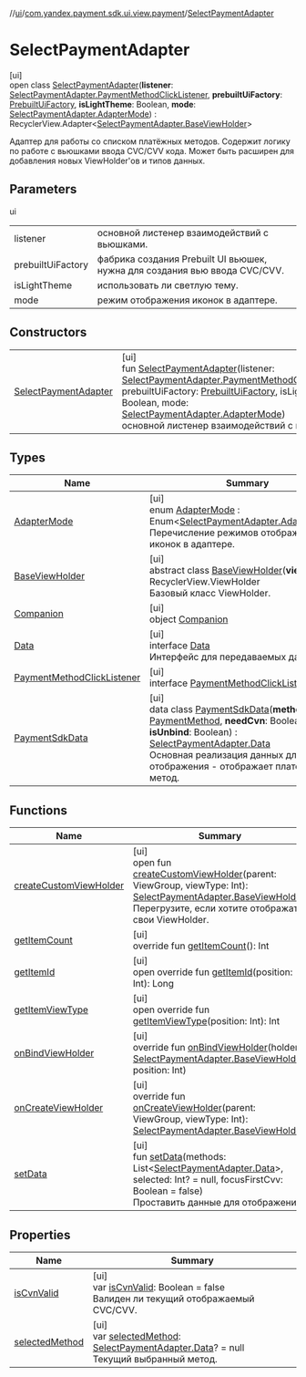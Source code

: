//[ui](../../../index.md)/[com.yandex.payment.sdk.ui.view.payment](../index.md)/[SelectPaymentAdapter](index.md)

# SelectPaymentAdapter

[ui]\
open class [SelectPaymentAdapter](index.md)(**listener**: [SelectPaymentAdapter.PaymentMethodClickListener](-payment-method-click-listener/index.md), **prebuiltUiFactory**: [PrebuiltUiFactory](../../com.yandex.payment.sdk.ui/-prebuilt-ui-factory/index.md), **isLightTheme**: Boolean, **mode**: [SelectPaymentAdapter.AdapterMode](-adapter-mode/index.md)) : RecyclerView.Adapter<[SelectPaymentAdapter.BaseViewHolder](-base-view-holder/index.md)> 

Адаптер для работы со списком платёжных методов. Содержит логику по работе с вьюшками ввода CVC/CVV кода. Может быть расширен для добавления новых ViewHolder'ов и типов данных.

## Parameters

ui

| | |
|---|---|
| listener | основной листенер взаимодействий с вьюшками. |
| prebuiltUiFactory | фабрика создания Prebuilt UI вьюшек, нужна для создания вью ввода CVC/CVV. |
| isLightTheme | использовать ли светлую тему. |
| mode | режим отображения иконок в адаптере. |

## Constructors

| | |
|---|---|
| [SelectPaymentAdapter](-select-payment-adapter.md) | [ui]<br>fun [SelectPaymentAdapter](-select-payment-adapter.md)(listener: [SelectPaymentAdapter.PaymentMethodClickListener](-payment-method-click-listener/index.md), prebuiltUiFactory: [PrebuiltUiFactory](../../com.yandex.payment.sdk.ui/-prebuilt-ui-factory/index.md), isLightTheme: Boolean, mode: [SelectPaymentAdapter.AdapterMode](-adapter-mode/index.md))<br>основной листенер взаимодействий с вьюшками. |

## Types

| Name | Summary |
|---|---|
| [AdapterMode](-adapter-mode/index.md) | [ui]<br>enum [AdapterMode](-adapter-mode/index.md) : Enum<[SelectPaymentAdapter.AdapterMode](-adapter-mode/index.md)> <br>Перечисление режимов отображения иконок в адаптере. |
| [BaseViewHolder](-base-view-holder/index.md) | [ui]<br>abstract class [BaseViewHolder](-base-view-holder/index.md)(**view**: View) : RecyclerView.ViewHolder<br>Базовый класс ViewHolder. |
| [Companion](-companion/index.md) | [ui]<br>object [Companion](-companion/index.md) |
| [Data](-data/index.md) | [ui]<br>interface [Data](-data/index.md)<br>Интерфейс для передаваемых данных. |
| [PaymentMethodClickListener](-payment-method-click-listener/index.md) | [ui]<br>interface [PaymentMethodClickListener](-payment-method-click-listener/index.md) |
| [PaymentSdkData](-payment-sdk-data/index.md) | [ui]<br>data class [PaymentSdkData](-payment-sdk-data/index.md)(**method**: [PaymentMethod](../../../../core/core/com.yandex.payment.sdk.core.data/-payment-method/index.md), **needCvn**: Boolean, **isUnbind**: Boolean) : [SelectPaymentAdapter.Data](-data/index.md)<br>Основная реализация данных для отображения - отображает платёжный метод. |

## Functions

| Name | Summary |
|---|---|
| [createCustomViewHolder](create-custom-view-holder.md) | [ui]<br>open fun [createCustomViewHolder](create-custom-view-holder.md)(parent: ViewGroup, viewType: Int): [SelectPaymentAdapter.BaseViewHolder](-base-view-holder/index.md)<br>Перегрузите, если хотите отображать свои ViewHolder. |
| [getItemCount](get-item-count.md) | [ui]<br>override fun [getItemCount](get-item-count.md)(): Int |
| [getItemId](get-item-id.md) | [ui]<br>open override fun [getItemId](get-item-id.md)(position: Int): Long |
| [getItemViewType](get-item-view-type.md) | [ui]<br>open override fun [getItemViewType](get-item-view-type.md)(position: Int): Int |
| [onBindViewHolder](on-bind-view-holder.md) | [ui]<br>override fun [onBindViewHolder](on-bind-view-holder.md)(holder: [SelectPaymentAdapter.BaseViewHolder](-base-view-holder/index.md), position: Int) |
| [onCreateViewHolder](on-create-view-holder.md) | [ui]<br>override fun [onCreateViewHolder](on-create-view-holder.md)(parent: ViewGroup, viewType: Int): [SelectPaymentAdapter.BaseViewHolder](-base-view-holder/index.md) |
| [setData](set-data.md) | [ui]<br>fun [setData](set-data.md)(methods: List<[SelectPaymentAdapter.Data](-data/index.md)>, selected: Int? = null, focusFirstCvv: Boolean = false)<br>Проставить данные для отображения. |

## Properties

| Name | Summary |
|---|---|
| [isCvnValid](is-cvn-valid.md) | [ui]<br>var [isCvnValid](is-cvn-valid.md): Boolean = false<br>Валиден ли текущий отображаемый CVC/CVV. |
| [selectedMethod](selected-method.md) | [ui]<br>var [selectedMethod](selected-method.md): [SelectPaymentAdapter.Data](-data/index.md)? = null<br>Текущий выбранный метод. |
